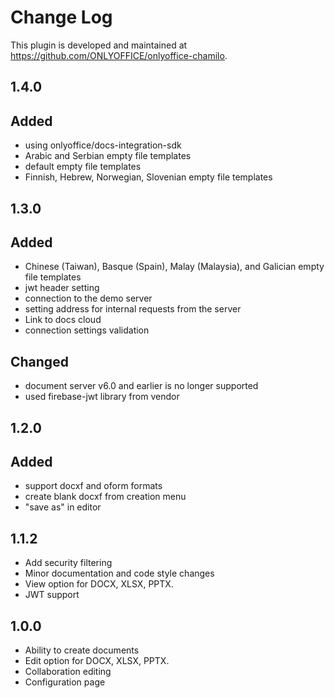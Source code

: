 # Change Log

This plugin is developed and maintained at https://github.com/ONLYOFFICE/onlyoffice-chamilo.

## 1.4.0
## Added
- using onlyoffice/docs-integration-sdk
- Arabic and Serbian empty file templates
- default empty file templates
- Finnish, Hebrew, Norwegian, Slovenian empty file templates

## 1.3.0
## Added
- Chinese (Taiwan), Basque (Spain), Malay (Malaysia), and Galician empty file templates
- jwt header setting
- connection to the demo server
- setting address for internal requests from the server
- Link to docs cloud
- connection settings validation

## Changed
- document server v6.0 and earlier is no longer supported
- used firebase-jwt library from vendor

## 1.2.0
## Added
- support docxf and oform formats
- create blank docxf from creation menu
- "save as" in editor

## 1.1.2
- Add security filtering
- Minor documentation and code style changes
- View option for DOCX, XLSX, PPTX.
- JWT support

## 1.0.0
- Ability to create documents
- Edit option for DOCX, XLSX, PPTX.
- Collaboration editing
- Configuration page
